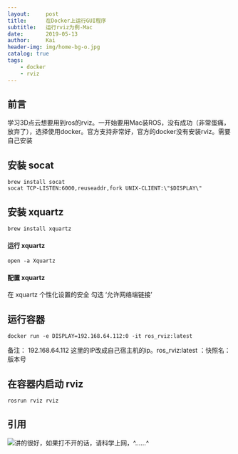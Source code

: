 ```yaml
---
layout:     post
title:      在Docker上运行GUI程序
subtitle:   运行rviz为例-Mac
date:       2019-05-13
author:     Kai
header-img: img/home-bg-o.jpg
catalog: true
tags:
    - docker
    - rviz
---
```


## 前言

学习3D点云想要用到ros的rviz。一开始要用Mac装ROS，没有成功（非常蛋痛，放弃了），选择使用docker。官方支持非常好，官方的docker没有安装rviz。需要自己安装

## 安装 socat

```shell
brew install socat
socat TCP-LISTEN:6000,reuseaddr,fork UNIX-CLIENT:\"$DISPLAY\" 
```

## 安装 xquartz

```shell
brew install xquartz
```

#### 运行 xquartz

```shell
open -a Xquartz
```

#### 配置 xquartz

在 xquartz 个性化设置的安全 勾选 ‘允许网络端链接’

## 运行容器 

```shell
docker run -e DISPLAY=192.168.64.112:0 -it ros_rviz:latest
```
备注： 192.168.64.112 这里的IP改成自己宿主机的ip。ros_rviz:latest ：快照名：版本号

## 在容器内启动 rviz

```shell
rosrun rviz rviz
```


## 引用
![讲的很好，如果打不开的话，请科学上网，^……^](https://cntnr.io/running-guis-with-docker-on-mac-os-x-a14df6a76efc)




